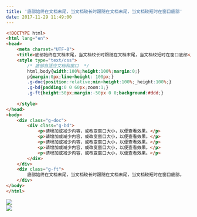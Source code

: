 ```yaml
---
title: '底部始终在文档末尾，当文档较长时跟随在文档末尾，当文档较短时在窗口底部'
date: 2017-11-29 11:49:00
---   
```

```html
<!DOCTYPE html>  
<html lang="en">  
<head>  
    <meta charset="UTF-8">  
    <title>底部始终在文档末尾，当文档较长时跟随在文档末尾，当文档较短时在窗口底部</title>
    <style type="text/css">
        /* 底部自适应文档和窗口  */
        html,body{width:100%;height:100%;margin:0;}
        p{margin:0px;line-height: 100px;}
        .g-doc{position:relative;min-height:100%;_height:100%;}
        .g-bd{padding:0 0 60px;zoom:1;}
        .g-ft{height:50px;margin:-50px 0 0;background:#ddd;}
  
    </style>
</head>  
<body>
    <div class="g-doc">
        <div class="g-bd">
            <p>请增加或减少内容，或改变窗口大小，以便查看效果。</p>
            <p>请增加或减少内容，或改变窗口大小，以便查看效果。</p>
            <p>请增加或减少内容，或改变窗口大小，以便查看效果。</p>
            <p>请增加或减少内容，或改变窗口大小，以便查看效果。</p>
            <p>请增加或减少内容，或改变窗口大小，以便查看效果。</p>
        </div>
    </div>
    <div class="g-ft">
        底部始终在文档末尾，当文档较长时跟随在文档末尾，当文档较短时在窗口底部。
    </div>    
</body>  
</html>  
```
![](https://img-blog.csdn.net/20171129114833143?watermark/2/text/aHR0cDovL2Jsb2cuY3Nkbi5uZXQveHV0b25nYmFv/font/5a6L5L2T/fontsize/400/fill/I0JBQkFCMA/dissolve/70/gravity/Center)  
![](https://img-blog.csdn.net/20171129114856749?watermark/2/text/aHR0cDovL2Jsb2cuY3Nkbi5uZXQveHV0b25nYmFv/font/5a6L5L2T/fontsize/400/fill/I0JBQkFCMA/dissolve/70/gravity/Center)